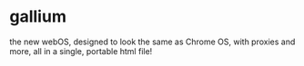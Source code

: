 # gallium
the new webOS, designed to look the same as Chrome OS, with proxies and more, all in a single, portable html file!
